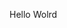 Hello Wolrd

































































































































































































































































































































































































































































































































































































































































































































































































































































































































































































































































































































































































































































































































































































































































































































































































































































































































































































































































































































































































































































































































































































































































































































































































































































